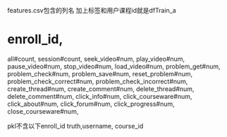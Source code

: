 features.csv包含的列名
加上标签和用户课程id就是dfTrain_a

# enroll_id,
all#count,
session#count,
seek_video#num,
play_video#num,
pause_video#num,
stop_video#num,
load_video#num,
problem_get#num,
problem_check#num,
problem_save#num,
reset_problem#num,
problem_check_correct#num,
problem_check_incorrect#num,
create_thread#num,
create_comment#num,
delete_thread#num,
delete_comment#num,
click_info#num,
click_courseware#num,
click_about#num,
click_forum#num,
click_progress#num,
close_courseware#num,

pkl不含以下enroll_id
truth,username,
course_id
